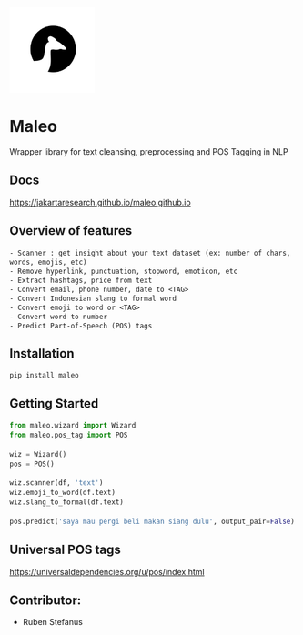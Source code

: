 <img src="logo.png" alt="Maleo" width="150" height="150">

# Maleo
Wrapper library for text cleansing, preprocessing and POS Tagging in NLP

## Docs
https://jakartaresearch.github.io/maleo.github.io

## Overview of features
    - Scanner : get insight about your text dataset (ex: number of chars, words, emojis, etc)
    - Remove hyperlink, punctuation, stopword, emoticon, etc
    - Extract hashtags, price from text
    - Convert email, phone number, date to <TAG>
    - Convert Indonesian slang to formal word
    - Convert emoji to word or <TAG>
    - Convert word to number
    - Predict Part-of-Speech (POS) tags

## Installation
```
pip install maleo
```

## Getting Started
```python
from maleo.wizard import Wizard
from maleo.pos_tag import POS

wiz = Wizard()
pos = POS()

wiz.scanner(df, 'text')
wiz.emoji_to_word(df.text)
wiz.slang_to_formal(df.text)

pos.predict('saya mau pergi beli makan siang dulu', output_pair=False)
```

## Universal POS tags
https://universaldependencies.org/u/pos/index.html

## Contributor:
- Ruben Stefanus
